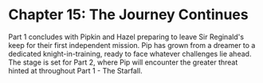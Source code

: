 # Chapter 15: The Journey Continues

Part 1 concludes with Pipkin and Hazel preparing to leave Sir Reginald's keep for their first independent mission. Pip has grown from a dreamer to a dedicated knight-in-training, ready to face whatever challenges lie ahead. The stage is set for Part 2, where Pip will encounter the greater threat hinted at throughout Part 1 - The Starfall.
